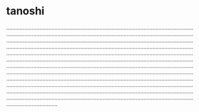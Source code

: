 # tanoshi
..................................................................................................................................................................................................................................................................................................................................................................................................................................................................................................................................................................................................................................................................................................................................................................................................................................................................................................................................................................................................................................................................................................................................................................................................................................................................................................................................................................................................................................................................................................................................................................................